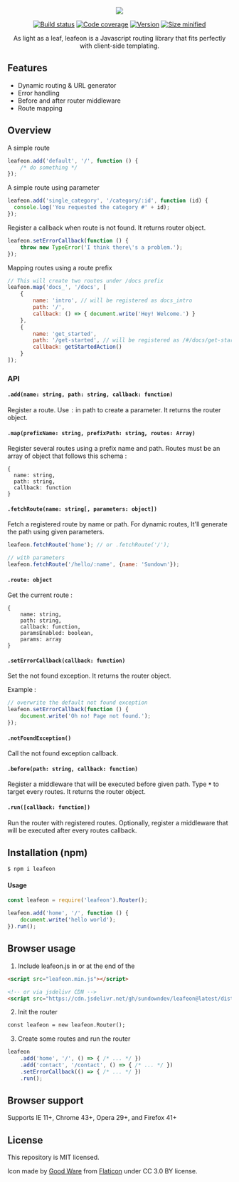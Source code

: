 <p align="center">
  <img src="https://i.imgur.com/oIbG1gB.png" />
</p>

<p align="center">
  <a href="https://travis-ci.org/sundowndev/leafeon"><img src="https://api.travis-ci.org/sundowndev/leafeon.svg?branch=master" alt="Build status"></a>
  <a href="https://coveralls.io/github/sundowndev/leafeon?branch=master"><img src="https://coveralls.io/repos/github/sundowndev/leafeon/badge.svg?branch=master" alt="Code coverage"></a>
  <a href="https://github.com/sundowndev/leafeon/releases"><img src="https://img.shields.io/github/tag/Sundowndev/leafeon.svg?style=flat-square" alt="Version"></a>
  <a href="#"><img src="https://img.shields.io/badge/minified%20size-4kb-brightgreen.svg?style=flat-square" alt="Size minified"></a>
</p>

<p align="center">As light as a leaf, leafeon is a Javascript routing library that fits perfectly with client-side templating.</p>

## Features

- Dynamic routing & URL generator
- Error handling
- Before and after router middleware
- Route mapping

## Overview

A simple route

~~~js
leafeon.add('default', '/', function () {
    /* do something */
});
~~~

A simple route using parameter

~~~js
leafeon.add('single_category', '/category/:id', function (id) {
  console.log('You requested the category #' + id);
});
~~~

Register a callback when route is not found. It returns router object.

~~~js
leafeon.setErrorCallback(function () {
    throw new TypeError('I think there\'s a problem.');
});
~~~

Mapping routes using a route prefix

~~~js
// This will create two routes under /docs prefix
leafeon.map('docs_', '/docs', [
    {
        name: 'intro', // will be registered as docs_intro
        path: '/',
        callback: () => { document.write('Hey! Welcome.') }
    },
    {
        name: 'get_started',
        path: '/get-started', // will be registered as /#/docs/get-started
        callback: getStartedAction()
    }
]);
~~~

### API

#### `.add(name: string, path: string, callback: function)`

Register a route. Use `:` in path to create a parameter. It returns the router object.

#### `.map(prefixName: string, prefixPath: string, routes: Array)`

Register several routes using a prefix name and path. Routes must be an array of object that follows this schema :

~~~
{
  name: string,
  path: string,
  callback: function
}
~~~

#### `.fetchRoute(name: string[, parameters: object])`

Fetch a registered route by name or path. For dynamic routes, It'll generate the path using given parameters.

~~~js
leafeon.fetchRoute('home'); // or .fetchRoute('/');

// with parameters
leafeon.fetchRoute('/hello/:name', {name: 'Sundown'});
~~~

#### `.route: object`

Get the current route :

~~~
{
    name: string,
    path: string,
    callback: function,
    paramsEnabled: boolean,
    params: array
}
~~~

#### `.setErrorCallback(callback: function)`

Set the not found exception. It returns the router object.

Example :

~~~js
// overwrite the default not found exception
leafeon.setErrorCallback(function () {
    document.write('Oh no! Page not found.');
});
~~~

#### `.notFoundException()`

Call the not found exception callback.

#### `.before(path: string, callback: function)`

Register a middleware that will be executed before given path. Type **`*`** to target every routes. It returns the router object.

#### `.run([callback: function])`

Run the router with registered routes. Optionally, register a middleware that will be executed after every routes callback.

## Installation (npm)

~~~bash
$ npm i leafeon
~~~

#### Usage

```js
const leafeon = require('leafeon').Router();

leafeon.add('home', '/', function () {
    document.write('hello world');
}).run();
```

## Browser usage

1. Include leafeon.js in **<head>** or at the end of the **<body>**

~~~html
<script src="leafeon.min.js"></script>

<!-- or via jsdelivr CDN -->
<script src="https://cdn.jsdelivr.net/gh/sundowndev/leafeon@latest/dist/leafeon.min.js"></script>
~~~

2. Init the router

~~~html
const leafeon = new leafeon.Router();
~~~

3. Create some routes and run the router

~~~js
leafeon
    .add('home', '/', () => { /* ... */ })
    .add('contact', '/contact', () => { /* ... */ })
    .setErrorCallback(() => { /* ... */ })
    .run();
~~~

## Browser support

Supports IE 11+, Chrome 43+, Opera 29+, and Firefox 41+

## License

This repository is MIT licensed.

Icon made by [Good Ware](https://www.flaticon.com/authors/good-ware) from [Flaticon](https://www.flaticon.com) under CC 3.0 BY license.
